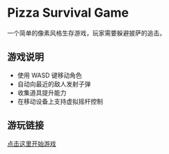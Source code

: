    # Pizza Survival Game
   
   一个简单的像素风格生存游戏，玩家需要躲避披萨的追击。
   
   ## 游戏说明
   - 使用 WASD 键移动角色
   - 自动向最近的敌人发射子弹
   - 收集道具提升能力
   - 在移动设备上支持虚拟摇杆控制
   
   ## 游玩链接
   [点击这里开始游戏](https://Lingyuzhou111.github.io/Pisa-seize-Orange-Game)

